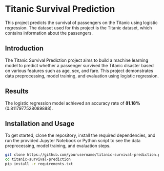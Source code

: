 # Titanic Survival Prediction

This project predicts the survival of passengers on the Titanic using logistic regression. The dataset used for this project is the Titanic dataset, which contains information about the passengers.

## Introduction

The Titanic Survival Prediction project aims to build a machine learning model to predict whether a passenger survived the Titanic disaster based on various features such as age, sex, and fare. This project demonstrates data preprocessing, model training, and evaluation using logistic regression.

## Results

The logistic regression model achieved an accuracy rate of **81.18%** (0.8117977528089888).

## Installation and Usage

To get started, clone the repository, install the required dependencies, and run the provided Jupyter Notebook or Python script to see the data preprocessing, model training, and evaluation steps.

```sh
git clone https://github.com/yourusername/titanic-survival-prediction.git
cd titanic-survival-prediction
pip install -r requirements.txt
